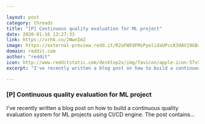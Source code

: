 ```yaml
---

layout: post
category: threads
title: "[P] Continuous quality evaluation for ML project"
date: 2020-01-16 13:27:33
link: https://vrhk.co/2NwnImZ
image: https://external-preview.redd.it/R2oFWFdFMsPyolidaUPccK3dAV19GBrpqtP4C9X7Nq8.jpg?width=1200&height=628.272251309&auto=webp&s=84f8bef48d6698a14b99af766c6ddd7a01edde3f
domain: reddit.com
author: "reddit"
icon: http://www.redditstatic.com/desktop2x/img/favicon/apple-icon-57x57.png
excerpt: "I've recently written a blog post on how to build a continuous quality evaluation system for ML projects using CI/CD engine. The post contains..."

---
```


### [P] Continuous quality evaluation for ML project

I've recently written a blog post on how to build a continuous quality evaluation system for ML projects using CI/CD engine. The post contains...